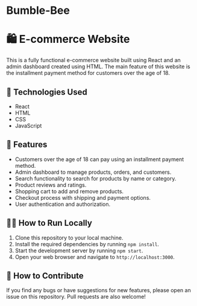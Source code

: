 # Bumble-Bee
# 🛍️ E-commerce Website

This is a fully functional e-commerce website built using React and an admin dashboard created using HTML. The main feature of this website is the installment payment method for customers over the age of 18.

## 🚀 Technologies Used

- React
- HTML
- CSS
- JavaScript

## 🎉 Features

- Customers over the age of 18 can pay using an installment payment method.
- Admin dashboard to manage products, orders, and customers.
- Search functionality to search for products by name or category.
- Product reviews and ratings.
- Shopping cart to add and remove products.
- Checkout process with shipping and payment options.
- User authentication and authorization.

## 🏃‍♀️ How to Run Locally

1. Clone this repository to your local machine.
2. Install the required dependencies by running `npm install`.
3. Start the development server by running `npm start`.
4. Open your web browser and navigate to `http://localhost:3000`.

## 🤝 How to Contribute

If you find any bugs or have suggestions for new features, please open an issue on this repository. Pull requests are also welcome!

